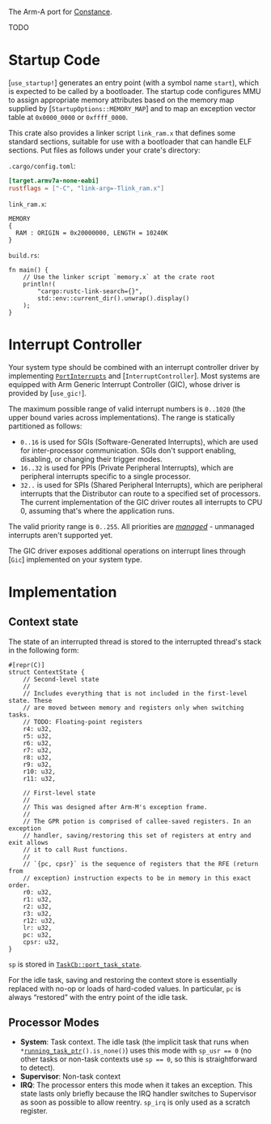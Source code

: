 The Arm-A port for [Constance](::constance).

TODO

# Startup Code

[`use_startup!`] generates an entry point (with a symbol name `start`), which is expected to be called by a bootloader. The startup code configures MMU to assign appropriate memory attributes based on the memory map supplied by [`StartupOptions::MEMORY_MAP`] and to map an exception vector table at `0x0000_0000` or `0xffff_0000`.

This crate also provides a linker script `link_ram.x` that defines some standard sections, suitable for use with a bootloader that can handle ELF sections. Put files as follows under your crate's directory:

`.cargo/config.toml`:

```toml
[target.armv7a-none-eabi]
rustflags = ["-C", "link-arg=-Tlink_ram.x"]
```

`link_ram.x`:

```text
MEMORY
{
  RAM : ORIGIN = 0x20000000, LENGTH = 10240K
}
```

`build.rs`:

```rust,ignore
fn main() {
    // Use the linker script `memory.x` at the crate root
    println!(
        "cargo:rustc-link-search={}",
        std::env::current_dir().unwrap().display()
    );
}
```

# Interrupt Controller

Your system type should be combined with an interrupt controller driver by implementing [`PortInterrupts`] and [`InterruptController`]. Most systems are equipped with Arm Generic Interrupt Controller (GIC), whose driver is provided by [`use_gic!`].

The maximum possible range of valid interrupt numbers is `0..1020` (the upper bound varies across implementations). The range is statically partitioned as follows:

 - `0..16` is used for SGIs (Software-Generated Interrupts), which are used for inter-processor communication. SGIs don't support enabling, disabling, or changing their trigger modes.
 - `16..32` is used for PPIs (Private Peripheral Interrupts), which are peripheral interrupts specific to a single processor.
 - `32..` is used for SPIs (Shared Peripheral Interrupts), which are peripheral interrupts that the Distributor can route to a specified set of processors. The current implementation of the GIC driver routes all interrupts to CPU 0, assuming that's where the application runs.

The valid priority range is `0..255`. All priorities are [*managed*] - unmanaged interrupts aren't supported yet.

The GIC driver exposes additional operations on interrupt lines through [`Gic`] implemented on your system type.

[`PortInterrupts`]: constance::kernel::PortInterrupts
[*managed*]: constance::kernel::PortInterrupts::MANAGED_INTERRUPT_PRIORITY_RANGE

# Implementation

## Context state

The state of an interrupted thread is stored to the interrupted thread's stack in the following form:

```rust,ignore
#[repr(C)]
struct ContextState {
    // Second-level state
    //
    // Includes everything that is not included in the first-level state. These
    // are moved between memory and registers only when switching tasks.
    // TODO: Floating-point registers
    r4: u32,
    r5: u32,
    r6: u32,
    r7: u32,
    r8: u32,
    r9: u32,
    r10: u32,
    r11: u32,

    // First-level state
    //
    // This was designed after Arm-M's exception frame.
    //
    // The GPR potion is comprised of callee-saved registers. In an exception
    // handler, saving/restoring this set of registers at entry and exit allows
    // it to call Rust functions.
    //
    // `{pc, cpsr}` is the sequence of registers that the RFE (return from
    // exception) instruction expects to be in memory in this exact order.
    r0: u32,
    r1: u32,
    r2: u32,
    r3: u32,
    r12: u32,
    lr: u32,
    pc: u32,
    cpsr: u32,
}
```

`sp` is stored in [`TaskCb::port_task_state`].

[`TaskCb::port_task_state`]: constance::kernel::TaskCb::port_task_state

For the idle task, saving and restoring the context store is essentially replaced with no-op or loads of hard-coded values. In particular, `pc` is always “restored” with the entry point of the idle task.

## Processor Modes

 - **System**: Task context. The idle task (the implicit task that runs when `*`[`running_task_ptr`]`().is_none()`) uses this mode with `sp_usr == 0` (no other tasks or non-task contexts use `sp == 0`, so this is straightforward to detect).
 - **Supervisor**: Non-task context
 - **IRQ**: The processor enters this mode when it takes an exception. This state lasts only briefly because the IRQ handler switches to Supervisor as soon as possible to allow reentry. `sp_irq` is only used as a scratch register.

[`running_task_ptr`]: constance::kernel::State::running_task_ptr
